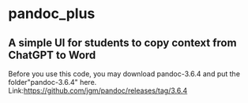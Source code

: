 # pandoc_plus
 A simple UI for students to copy context from ChatGPT to Word
---
Before you use this code, you may download pandoc-3.6.4 and put the folder"pandoc-3.6.4" here.
Link:https://github.com/jgm/pandoc/releases/tag/3.6.4
